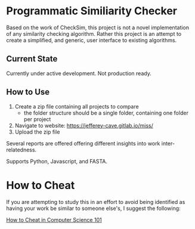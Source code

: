 # Programmatic Similiarity Checker

Based on the work of CheckSim, this project is not a novel
implementation of any similarity checking algorithm. Rather this
project is an attempt to create a simplified, and generic, user
interface to existing algorithms.

## Current State

Currently under active development. Not production ready.

## How to Use

1. Create a zip file containing all projects to compare
   * the folder structure should be a single folder, containing one folder per project
2. Navigate to website: https://jefferey-cave.gitlab.io/miss/
3. Upload the zip file

Several reports are offered offering different insights into work
inter-relatedness.

Supports Python, Javascript, and FASTA.

# How to Cheat

If you are attempting to study this in an effort to avoid being
identified as having your work be similar to someone else's, I
suggest the following:

[How to Cheat in Computer Science 101](https://github.com/genchang1234/How-to-cheat-in-computer-science-101)
